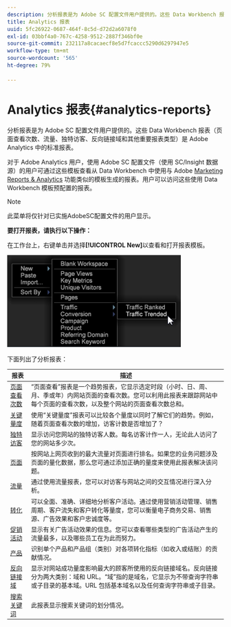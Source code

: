 ```yaml
---
description: 分析报表是为 Adobe SC 配置文件用户提供的。这些 Data Workbench 报表（页面查看次数、流量、独特访客、反向链接域和其他重要报表类型）是 Adobe Analytics 中的标准报表。
title: Analytics 报表
uuid: 5fc26922-0687-464f-8c5d-d72d2a6078f0
exl-id: 03bbf4a0-767c-4258-9512-2887f346bf0e
source-git-commit: 232117a8cacaecf8e5d7fcaccc5290d6297947e5
workflow-type: tm+mt
source-wordcount: '565'
ht-degree: 79%

---
```


# Analytics 报表{#analytics-reports}

分析报表是为 Adobe SC 配置文件用户提供的。这些 Data Workbench 报表（页面查看次数、流量、独特访客、反向链接域和其他重要报表类型）是 Adobe Analytics 中的标准报表。

对于 Adobe Analytics 用户，使用 Adobe SC 配置文件（使用 SC/Insight 数据源）的用户可通过这些模板查看从 Data Workbench 中使用与 Adobe [Marketing Reports &amp; Analytics](http://www.adobe.com/solutions/digital-analytics/marketing-reports-analytics.html?promoid=KAUCM) 功能类似的模板生成的报表。用户可以访问这些使用 Data Workbench 模板预配置的报表。

>[!NOTE]
>
>此菜单将仅针对已实施AdobeSC配置文件的用户显示。

**要打开报表，请执行以下操作：**

在工作台上，右键单击并选择&#x200B;**[!UICONTROL New]**&#x200B;以查看和打开报表模板。

![](assets/template_reports.png)

下面列出了分析报表：

| 报表 | 描述 |
|---|---|
| [页面查看次数](https://experienceleague.adobe.com/docs/analytics/components/variables/dimensions-reports/reports-page-views.html) | “页面查看”报表是一个趋势报表，它显示选定时段（小时、日、周、月、季或年）内网站页面的查看次数。您可以利用此报表来跟踪网站中每个页面的查看次数，以及整个网站的页面查看次数总和。 |
| [关键量度](https://docs.adobe.com/help/en/analytics/components/variables/dimensions-reports/reports-key-metrics.html) | 使用“关键量度”报表可以比较各个量度以同时了解它们的趋势。例如，随着页面查看次数的增加，访客计数是否增加了？ |
| [独特访客](https://experienceleague.adobe.com/docs/analytics/components/variables/dimensions-reports/reports-unique-visitors-v15-dsc.html) | 显示访问您网站的独特访客人数。每名访客计作一人，无论此人访问了您的网站多少次。 |
| [页面](https://experienceleague.adobe.com/docs/analytics/components/variables/dimensions-reports/reports-pages.html) | 按网站上网页收到的最大流量对页面进行排名。如果您的业务问题涉及页面的量化数据，那么您可通过添加正确的量度来使用此报表解决该问题。 |
| [流量](https://docs.adobe.com/help/en/analytics/components/variables/dimensions-reports/reports-traffic.html) | 通过使用流量报表，您可以对访客与网站之间的交互情况进行深入分析。 |
| [转化](https://experienceleague.adobe.com/docs/analytics/components/variables/dimensions-reports/reports-conversion.html) | 可以全面、准确、详细地分析客户活动。通过使用营销活动管理、销售周期、客户流失和客户转化等量度，您可以衡量电子商务交易、销售源、广告效果和客户忠诚度等。 |
| [促销活动](https://experienceleague.adobe.com/docs/analytics/components/variables/dimensions-reports/reports-campaigns.html) | 显示有关广告活动效果的信息。您可以查看哪些类型的广告活动产生的流量最多，以及哪些员工在为此而努力。 |
| [产品](https://experienceleague.adobe.com/docs/analytics/components/variables/dimensions-reports/reports-products.html) | 识别单个产品和产品组（类别）对各项转化指标（如收入或结账）的贡献情况。 |
| [反向链接域](https://experienceleague.adobe.com/docs/analytics/components/variables/dimensions-reports/reports-referring-domains.html) | 显示对网站成功量度影响最大的顾客所使用的反向链接域名。反向链接分为两大类别：域和 URL。“域”指的是域名，它显示为不带查询字符串或子目录的基本域。URL 包括基本域名以及任何查询字符串或子目录。 |
| [搜索关键词](https://experienceleague.adobe.com/docs/analytics/components/variables/dimensions-reports/reports-search-keywords.html) | 此报表显示搜索关键词的划分情况。 |
